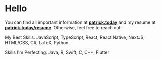 # Hello

You can find all important information at **[patrick.today](https://patrick.today)** and my resume at **[patrick.today/resume](https://patrick.today/resume)**. Otherwise, feel free to reach out!

My Best Skills: JavaScript, TypeScript, React, React Native, NextJS, HTML/CSS, C#, LaTeX, Python

Skills I'm Perfecting: Java, R, Swift, C, C++, Flutter
